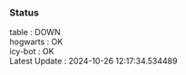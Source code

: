 ### Status


table : DOWN  
hogwarts : OK  
icy-bot : OK  
Latest Update : 2024-10-26 12:17:34.534489
